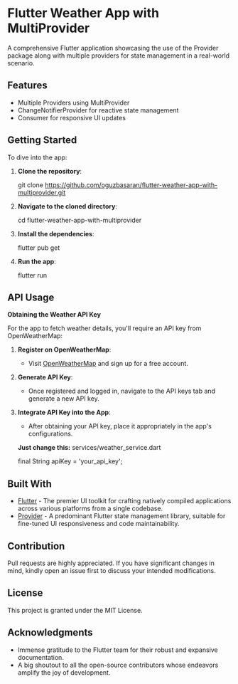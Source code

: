# Flutter Weather App with MultiProvider

A comprehensive Flutter application showcasing the use of the Provider package along with multiple providers for state management in a real-world scenario.

## Features

- Multiple Providers using MultiProvider
- ChangeNotifierProvider for reactive state management
- Consumer for responsive UI updates

## Getting Started

To dive into the app:

1. **Clone the repository**:

   git clone https://github.com/oguzbasaran/flutter-weather-app-with-multiprovider.git

2. **Navigate to the cloned directory**:
   
   cd flutter-weather-app-with-multiprovider

3. **Install the dependencies**:

   flutter pub get

4. **Run the app**:
   
   flutter run

## API Usage

**Obtaining the Weather API Key**

For the app to fetch weather details, you'll require an API key from OpenWeatherMap:

1. **Register on OpenWeatherMap**:
   - Visit [OpenWeatherMap](https://openweathermap.org/) and sign up for a free account.

2. **Generate API Key**:
   - Once registered and logged in, navigate to the API keys tab and generate a new API key.

3. **Integrate API Key into the App**:
   - After obtaining your API key, place it appropriately in the app's configurations.

   **Just change this:**
   services/weather_service.dart
   
     final String apiKey = 'your_api_key';

## Built With

- [Flutter](https://flutter.dev/) - The premier UI toolkit for crafting natively compiled applications across various platforms from a single codebase.
- [Provider](https://pub.dev/packages/provider) - A predominant Flutter state management library, suitable for fine-tuned UI responsiveness and code maintainability.

## Contribution

Pull requests are highly appreciated. If you have significant changes in mind, kindly open an issue first to discuss your intended modifications.

## License

This project is granted under the MIT License.

## Acknowledgments

- Immense gratitude to the Flutter team for their robust and expansive documentation.
- A big shoutout to all the open-source contributors whose endeavors amplify the joy of development.
